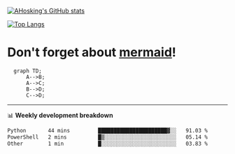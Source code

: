 [![AHosking's GitHub stats](https://github-readme-stats.vercel.app/api?username=ahosking&count_private=true&show_icons=true&theme=onedark&hide_rank=true&include_all_commits=true)](https://github.com/ahosking)

[![Top Langs](https://github-readme-stats.vercel.app/api/top-langs/?username=ahosking&layout=compact&theme=onedark)](https://github.com/ahosking)


# Don't forget about [mermaid](https://github.blog/2022-02-14-include-diagrams-markdown-files-mermaid/)!

```mermaid
  graph TD;
      A-->B;
      A-->C;
      B-->D;
      C-->D;
```
-------

📊 **Weekly development breakdown**

<!--START_SECTION:waka-->

```txt
Python       44 mins         ██████████████████████▓░░   91.03 %
PowerShell   2 mins          █▒░░░░░░░░░░░░░░░░░░░░░░░   05.14 %
Other        1 min           █░░░░░░░░░░░░░░░░░░░░░░░░   03.83 %
```

<!--END_SECTION:waka-->
